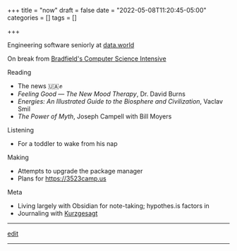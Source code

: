 +++
title = "now"
draft = false
date = "2022-05-08T11:20:45-05:00"
categories = []
tags = []

+++

Engineering software seniorly at [data.world](https://data.world)

On break from [Bradfield's Computer Science Intensive](https://bradfieldcs.com/csi)

Reading
  - The news 🇺🇦✊
  - _Feeling Good &mdash; The New Mood Therapy_, Dr. David Burns
  - _Energies: An Illustrated Guide to the Biosphere and Civilization_, Vaclav Smil
  - _The Power of Myth_, Joseph Campell with Bill Moyers

Listening
  - For a toddler to wake from his nap

Making
  - Attempts to upgrade the package manager
  - Plans for https://3523camp.us

Meta
  - Living largely with Obsidian for note-taking; hypothes.is factors in
  - Journaling with [Kurzgesagt](https://shop-us.kurzgesagt.org/collections/calendars-books/products/gratitude-journal?variant=32410837352496)

* * *

[edit](https://github.com/chrisbodhi/newschematic/edit/master/content/now.md)

* * *

